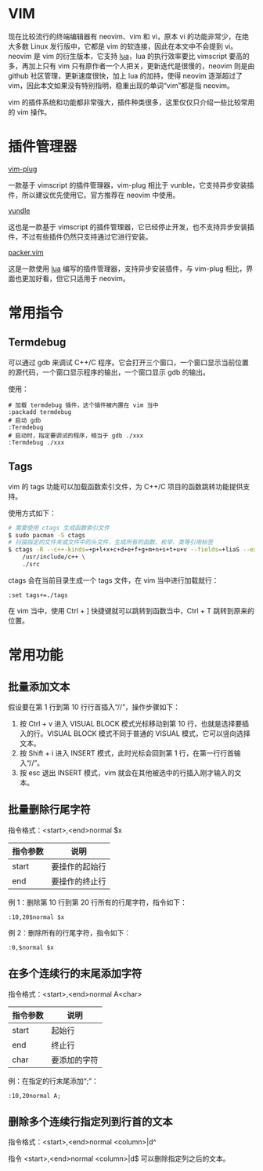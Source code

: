 # VIM

现在比较流行的终端编辑器有 neovim、vim 和 vi，原本 vi 的功能非常少，在绝大多数 Linux 发行版中，它都是 vim 的软连接，因此在本文中不会提到 vi。neovim 是 vim 的衍生版本，它支持 [lua](https://github.com/junegunn/vim-plug)，lua 的执行效率要比 vimscript 要高的多，再加上只有 vim 只有原作者一个人把关，更新迭代是很慢的，neovim 则是由 github 社区管理，更新速度很快，加上 lua 的加持，使得 neovim 逐渐超过了 vim，因此本文如果没有特别指明，稳重出现的单词“vim”都是指 neovim。

vim 的插件系统和功能都非常强大，插件种类很多，这里仅仅只介绍一些比较常用的 vim 操作。

# 插件管理器

[vim-plug](https://github.com/junegunn/vim-plug)

一款基于 vimscript 的插件管理器，vim-plug 相比于 vunble，它支持异步安装插件，所以建议优先使用它。官方推荐在 neovim 中使用。

[vundle](https://github.com/VundleVim/Vundle.vim)

这也是一款基于 vimscript 的插件管理器，它已经停止开发，也不支持异步安装插件，不过有些插件仍然只支持通过它进行安装。

[packer.vim](https://github.com/wbthomason/packer.nvim)

这是一款使用 [lua](https://github.com/junegunn/vim-plug) 编写的插件管理器，支持异步安装插件，与 vim-plug 相比，界面也更加好看，但它只适用于 neovim。

# 常用指令

## Termdebug

可以通过 gdb 来调试 C++/C 程序。它会打开三个窗口，一个窗口显示当前位置的源代码，一个窗口显示程序的输出，一个窗口显示 gdb 的输出。

使用：

```vimscript
# 加载 termdebug 插件，这个插件被内置在 vim 当中
:packadd termdebug
# 启动 gdb
:Termdebug
# 启动时，指定要调试的程序，相当于 gdb ./xxx
:Termdebug ./xxx
```

## Tags

vim 的 tags 功能可以加载函数索引文件，为 C++/C 项目的函数跳转功能提供支持。

使用方式如下：

```bash
# 需要使用 ctags 生成函数索引文件
$ sudo pacman -S ctags
# 扫描指定的文件夹或文件中的头文件，生成所有的函数、枚举、类等引用标签
$ ctags -R --c++-kinds=+p+l+x+c+d+e+f+g+m+n+s+t+u+v --fields=+liaS --extras=+q \
	/usr/include/c++ \
	./src
```

ctags 会在当前目录生成一个 tags 文件，在 vim 当中进行加载就行：

```vimscript
:set tags+=./tags
```

在 vim 当中，使用 Ctrl + ] 快捷键就可以跳转到函数当中，Ctrl + T 跳转到原来的位置。

# 常用功能

## 批量添加文本

假设要在第 1 行到第 10 行行首插入“//”，操作步骤如下：

1. 按 Ctrl + v 进入 VISUAL BLOCK 模式光标移动到第 10 行，也就是选择要插入的行。VISUAL BLOCK 模式不同于普通的 VISUAL 模式，它可以竖向选择文本。
2. 按 Shift + i 进入 INSERT 模式，此时光标会回到第 1 行，在第一行行首输入“//”。
3. 按 esc 退出 INSERT 模式，vim 就会在其他被选中的行插入刚才输入的文本。

## 批量删除行尾字符

指令格式：\<start\>,\<end\>normal $x

| 指令参数 | 说明           |
| -------- | -------------- |
| start    | 要操作的起始行 |
| end      | 要操作的终止行 |

例 1：删除第 10 行到第 20 行所有的行尾字符，指令如下：

```vimscript
:10,20$normal $x
```

例 2：删除所有的行尾字符，指令如下：

```vimscript
:0,$normal $x
```

## 在多个连续行的末尾添加字符

指令格式：\<start\>,\<end\>normal A\<char\>

| 指令参数 | 说明         |
| -------- | ------------ |
| start    | 起始行       |
| end      | 终止行       |
| char     | 要添加的字符 |

例：在指定的行末尾添加“;”：

```vimscript
:10,20normal A;
```

## 删除多个连续行指定列到行首的文本

指令格式：\<start\>,\<end\>normal \<column\>|d^

指令 \<start\>,\<end\>normal \<column\>|d\$ 可以删除指定列之后的文本。
